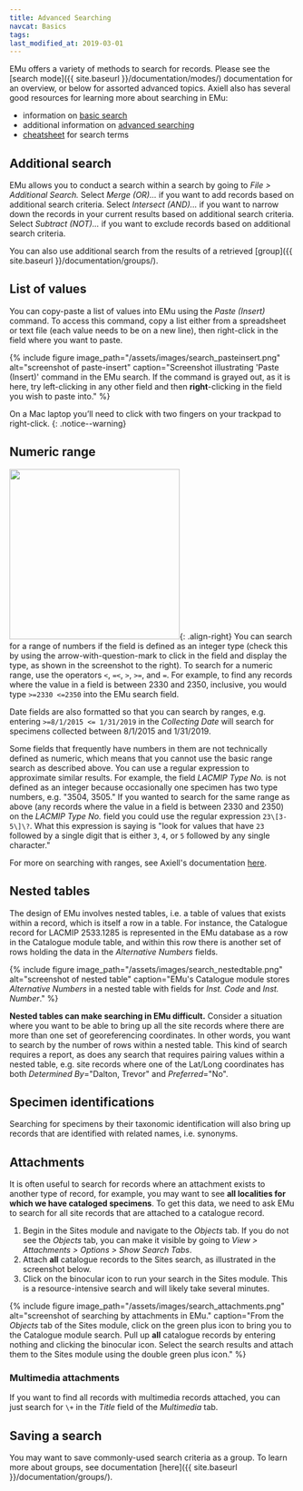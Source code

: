 ```yaml
---
title: Advanced Searching
navcat: Basics
tags:
last_modified_at: 2019-03-01
---
```

EMu offers a variety of methods to search for records. Please see the [search mode]({{ site.baseurl }}/documentation/modes/) documentation for an overview, or below for assorted advanced topics. Axiell also has several good resources for learning more about searching in EMu:
- information on [basic search](http://help.emu.axiell.com/latest/en/Topics/Common/How%20to%20search.htm)
- additional information on [advanced searching](http://help.emu.axiell.com/latest/en/Topics/Common/Search%20-%20section.htm)
- [cheatsheet](http://help.emu.axiell.com/latest/en/Resources/Downloads/Unicode/EMu_Unicode_Cheatsheet_IE_20170602.pdf) for search terms

## Additional search

EMu allows you to conduct a search within a search by going to *File > Additional Search.* Select *Merge (OR)...* if you want to add records based on additional search criteria. Select *Intersect (AND)...* if you want to narrow down the records in your current results based on additional search criteria. Select *Subtract (NOT)...* if you want to exclude records based on additional search criteria.

You can also use additional search from the results of a retrieved [group]({{ site.baseurl }}/documentation/groups/).

## List of values

You can copy-paste a list of values into EMu using the *Paste (Insert)* command. To access this command, copy a list either from a spreadsheet or text file (each value needs to be on a new line), then right-click in the field where you want to paste.

{% include figure image_path="/assets/images/search_pasteinsert.png" alt="screenshot of paste-insert" caption="Screenshot illustrating 'Paste (Insert)' command in the EMu search. If the command is grayed out, as it is here, try left-clicking in any other field and then **right**-clicking in the field you wish to paste into." %}

On a Mac laptop you’ll need to click with two fingers on your trackpad to right-click.
{: .notice--warning}

## Numeric range

<img src="{{ site.baseurl }}/assets/images/search_fieldtype.png" alt="" width="300"/>{: .align-right}
You can search for a range of numbers if the field is defined as an integer type (check this by using the arrow-with-question-mark to click in the field and display the type, as shown in the screenshot to the right). To search for a numeric range, use the operators `<`, `=<`, `>`, `>=`, and `=`. For example, to find any records where the value in a field is between 2330 and 2350, inclusive, you would type `>=2330 <=2350` into the EMu search field.

Date fields are also formatted so that you can search by ranges, e.g. entering `>=8/1/2015 <= 1/31/2019` in the *Collecting Date* will search for specimens collected between 8/1/2015 and 1/31/2019.

Some fields that frequently have numbers in them are not technically defined as numeric, which means that you cannot use the basic range search as described above. You can use a regular expression to approximate similar results. For example, the field *LACMIP Type No.* is not defined as an integer because occasionally one specimen has two type numbers, e.g. "3504, 3505." If you wanted to search for the same range as above (any records where the value in a field is between 2330 and 2350) on the *LACMIP Type No.* field you could use the regular expression `23\[3-5\]\?`. What this expression is saying is "look for values that have `23` followed by a single digit that is either `3`, `4`, or `5` followed by any single character."

For more on searching with ranges, see Axiell's documentation [here](http://help.emu.axiell.com/latest/en/Topics/Common/Types%20of%20search.htm).

## Nested tables

The design of EMu involves nested tables, i.e. a table of values that exists within a record, which is itself a row in a table. For instance, the Catalogue record for LACMIP 2533.1285 is represented in the EMu database as a row in the Catalogue module table, and within this row there is another set of rows holding the data in the *Alternative Numbers* fields.

{% include figure image_path="/assets/images/search_nestedtable.png" alt="screenshot of nested table" caption="EMu's Catalogue module stores *Alternative Numbers* in a nested table with fields for *Inst. Code* and *Inst. Number*." %}

**Nested tables can make searching in EMu  difficult.** Consider a situation where you want to be able to bring up all the site records where there are more than one set of georeferencing coordinates. In other words, you want to search by the number of rows within a nested table. This kind of search requires a report, as does any search that requires pairing values within a nested table, e.g. site records where one of the Lat/Long coordinates has both *Determined By*="Dalton, Trevor" and *Preferred*="No".

## Specimen identifications

Searching for specimens by their taxonomic identification will also bring up records that are identified with related names, i.e. synonyms.

## Attachments

It is often useful to search for records where an attachment exists to another type of record, for example, you may want to see **all localities for which we have cataloged specimens**. To get this data, we need to ask EMu to search for all site records that are attached to a catalogue record.

1. Begin in the Sites module and navigate to the *Objects* tab. If you do not see the *Objects* tab, you can make it visible by going to *View > Attachments > Options > Show Search Tabs*.
1. Attach **all** catalogue records to the Sites search, as illustrated in the screenshot below.
1. Click on the binocular icon to run your search in the Sites module. This is a resource-intensive search and will likely take several minutes.

{% include figure image_path="/assets/images/search_attachments.png" alt="screenshot of searching by attachments in EMu." caption="From the *Objects* tab of the Sites module, click on the green plus icon to bring you to the Catalogue module search. Pull up **all** catalogue records by entering nothing and clicking the binocular icon. Select the search results and attach them to the Sites module using the double green plus icon." %}

### Multimedia attachments

If you want to find all records with multimedia records attached, you can just search for `\+` in the *Title* field of the *Multimedia* tab.

## Saving a search

You may want to save commonly-used search criteria as a group. To learn more about groups, see documentation [here]({{ site.baseurl }}/documentation/groups/).
